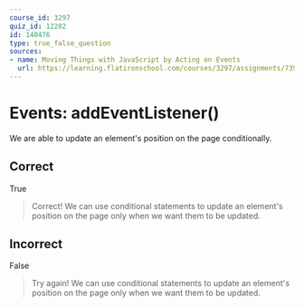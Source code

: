 ```yaml
---
course_id: 3297
quiz_id: 12282
id: 140476
type: true_false_question
sources:
- name: Moving Things with JavaScript by Acting on Events
  url: https://learning.flatironschool.com/courses/3297/assignments/73930?module_item_id=143602
---
```


# Events: addEventListener()

We are able to update an element's position on the page conditionally.

## Correct

True

> Correct! We can use conditional statements to update an element's position on the page only when we want them to be updated.

## Incorrect

False

> Try again! We can use conditional statements to update an element's position on the page only when we want them to be updated.
